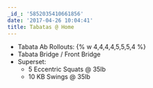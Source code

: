 ```yaml
---
_id_: '5852035410661856'
date: '2017-04-26 10:04:41'
title: Tabatas @ Home
---
```


- Tabata Ab Rollouts: {% w 4,4,4,4,5,5,5,4 %}
- Tabata Bridge / Front Bridge
- Superset:
  - 5 Eccentric Squats @ 35lb
  - 10 KB Swings @ 35lb
